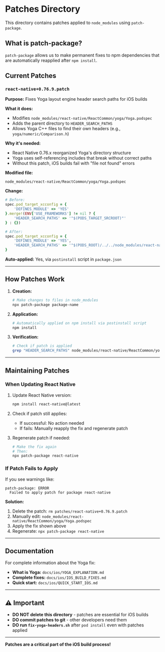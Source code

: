 # Patches Directory

This directory contains patches applied to `node_modules` using `patch-package`.

## What is patch-package?

`patch-package` allows us to make permanent fixes to npm dependencies that are automatically reapplied after `npm install`.

## Current Patches

### `react-native+0.76.9.patch`

**Purpose:** Fixes Yoga layout engine header search paths for iOS builds

**What it does:**
- Modifies `node_modules/react-native/ReactCommon/yoga/Yoga.podspec`
- Adds the parent directory to `HEADER_SEARCH_PATHS`
- Allows Yoga C++ files to find their own headers (e.g., `yoga/numeric/Comparison.h`)

**Why it's needed:**
- React Native 0.76.x reorganized Yoga's directory structure
- Yoga uses self-referencing includes that break without correct paths
- Without this patch, iOS builds fail with "file not found" errors

**Modified file:**
```
node_modules/react-native/ReactCommon/yoga/Yoga.podspec
```

**Change:**
```ruby
# Before:
spec.pod_target_xcconfig = {
    'DEFINES_MODULE' => 'YES'
}.merge!(ENV['USE_FRAMEWORKS'] != nil ? {
    'HEADER_SEARCH_PATHS' => '"$(PODS_TARGET_SRCROOT)"'
} : {})

# After:
spec.pod_target_xcconfig = {
    'DEFINES_MODULE' => 'YES',
    'HEADER_SEARCH_PATHS' => '"$(PODS_ROOT)/../../node_modules/react-native/ReactCommon/yoga" "$(PODS_TARGET_SRCROOT)"'
}
```

**Auto-applied:** Yes, via `postinstall` script in `package.json`

---

## How Patches Work

1. **Creation:**
   ```bash
   # Make changes to files in node_modules
   npx patch-package package-name
   ```

2. **Application:**
   ```bash
   # Automatically applied on npm install via postinstall script
   npm install
   ```

3. **Verification:**
   ```bash
   # Check if patch is applied
   grep "HEADER_SEARCH_PATHS" node_modules/react-native/ReactCommon/yoga/Yoga.podspec
   ```

---

## Maintaining Patches

### When Updating React Native

1. Update React Native version:
   ```bash
   npm install react-native@latest
   ```

2. Check if patch still applies:
   - If successful: No action needed
   - If fails: Manually reapply the fix and regenerate patch

3. Regenerate patch if needed:
   ```bash
   # Make the fix again
   # Then:
   npx patch-package react-native
   ```

### If Patch Fails to Apply

If you see warnings like:
```
patch-package: ERROR
  Failed to apply patch for package react-native
```

**Solution:**
1. Delete the patch: `rm patches/react-native+0.76.9.patch`
2. Manually edit: `node_modules/react-native/ReactCommon/yoga/Yoga.podspec`
3. Apply the fix shown above
4. Regenerate: `npx patch-package react-native`

---

## Documentation

For complete information about the Yoga fix:
- **What is Yoga:** `docs/ios/YOGA_EXPLANATION.md`
- **Complete fixes:** `docs/ios/IOS_BUILD_FIXES.md`
- **Quick start:** `docs/ios/QUICK_START_IOS.md`

---

## ⚠️ Important

- **DO NOT delete this directory** - patches are essential for iOS builds
- **DO commit patches to git** - other developers need them
- **DO run `fix-yoga-headers.sh`** after `pod install` even with patches applied

---

**Patches are a critical part of the iOS build process!**

